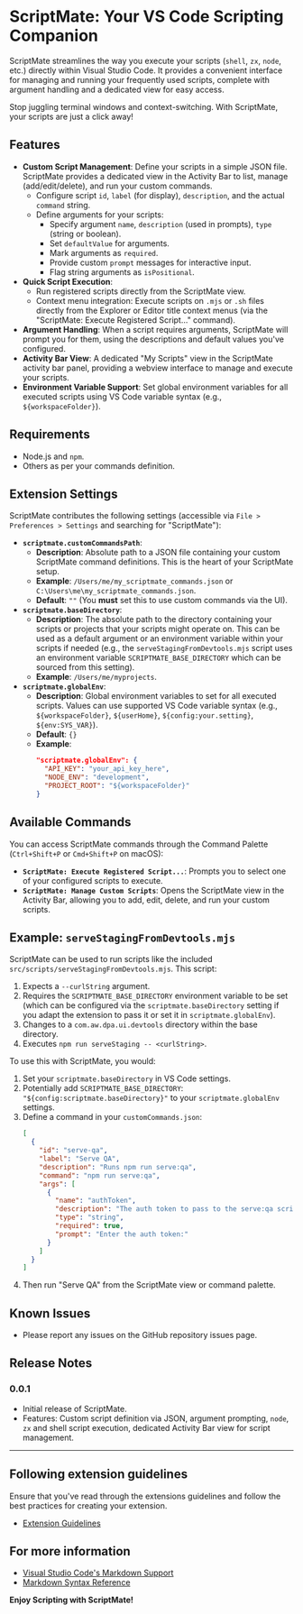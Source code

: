 # ScriptMate: Your VS Code Scripting Companion

ScriptMate streamlines the way you execute your scripts (`shell`, `zx`, `node`, etc.) directly within Visual Studio Code. It provides a convenient interface for managing and running your frequently used scripts, complete with argument handling and a dedicated view for easy access.

Stop juggling terminal windows and context-switching. With ScriptMate, your scripts are just a click away!

## Features

- **Custom Script Management**: Define your scripts in a simple JSON file. ScriptMate provides a dedicated view in the Activity Bar to list, manage (add/edit/delete), and run your custom commands.
  - Configure script `id`, `label` (for display), `description`, and the actual `command` string.
  - Define arguments for your scripts:
    - Specify argument `name`, `description` (used in prompts), `type` (string or boolean).
    - Set `defaultValue` for arguments.
    - Mark arguments as `required`.
    - Provide custom `prompt` messages for interactive input.
    - Flag string arguments as `isPositional`.
- **Quick Script Execution**:
  - Run registered scripts directly from the ScriptMate view.
  - Context menu integration: Execute scripts on `.mjs` or `.sh` files directly from the Explorer or Editor title context menus (via the "ScriptMate: Execute Registered Script..." command).
- **Argument Handling**: When a script requires arguments, ScriptMate will prompt you for them, using the descriptions and default values you've configured.
- **Activity Bar View**: A dedicated "My Scripts" view in the ScriptMate activity bar panel, providing a webview interface to manage and execute your scripts.
- **Environment Variable Support**: Set global environment variables for all executed scripts using VS Code variable syntax (e.g., `${workspaceFolder}`).

## Requirements

- Node.js and `npm`.
- Others as per your commands definition.

## Extension Settings

ScriptMate contributes the following settings (accessible via `File > Preferences > Settings` and searching for "ScriptMate"):

- **`scriptmate.customCommandsPath`**:
  - **Description**: Absolute path to a JSON file containing your custom ScriptMate command definitions. This is the heart of your ScriptMate setup.
  - **Example**: `/Users/me/my_scriptmate_commands.json` or `C:\Users\me\my_scriptmate_commands.json`.
  - **Default**: `""` (You **must** set this to use custom commands via the UI).
- **`scriptmate.baseDirectory`**:
  - **Description**: The absolute path to the directory containing your scripts or projects that your scripts might operate on. This can be used as a default argument or an environment variable within your scripts if needed (e.g., the `serveStagingFromDevtools.mjs` script uses an environment variable `SCRIPTMATE_BASE_DIRECTORY` which can be sourced from this setting).
  - **Example**: `/Users/me/myprojects`.
- **`scriptmate.globalEnv`**:
  - **Description**: Global environment variables to set for all executed scripts. Values can use supported VS Code variable syntax (e.g., `${workspaceFolder}`, `${userHome}`, `${config:your.setting}`, `${env:SYS_VAR}`).
  - **Default**: `{}`
  - **Example**:
    ```json
    "scriptmate.globalEnv": {
      "API_KEY": "your_api_key_here",
      "NODE_ENV": "development",
      "PROJECT_ROOT": "${workspaceFolder}"
    }
    ```

## Available Commands

You can access ScriptMate commands through the Command Palette (`Ctrl+Shift+P` or `Cmd+Shift+P` on macOS):

- **`ScriptMate: Execute Registered Script...`**: Prompts you to select one of your configured scripts to execute.
- **`ScriptMate: Manage Custom Scripts`**: Opens the ScriptMate view in the Activity Bar, allowing you to add, edit, delete, and run your custom scripts.

## Example: `serveStagingFromDevtools.mjs`

ScriptMate can be used to run scripts like the included `src/scripts/serveStagingFromDevtools.mjs`. This script:

1.  Expects a `--curlString` argument.
2.  Requires the `SCRIPTMATE_BASE_DIRECTORY` environment variable to be set (which can be configured via the `scriptmate.baseDirectory` setting if you adapt the extension to pass it or set it in `scriptmate.globalEnv`).
3.  Changes to a `com.aw.dpa.ui.devtools` directory within the base directory.
4.  Executes `npm run serveStaging -- <curlString>`.

To use this with ScriptMate, you would:

1.  Set your `scriptmate.baseDirectory` in VS Code settings.
2.  Potentially add `SCRIPTMATE_BASE_DIRECTORY`: `"${config:scriptmate.baseDirectory}"` to your `scriptmate.globalEnv` settings.
3.  Define a command in your `customCommands.json`:
    ```json
    [
      {
        "id": "serve-qa",
        "label": "Serve QA",
        "description": "Runs npm run serve:qa",
        "command": "npm run serve:qa",
        "args": [
          {
            "name": "authToken",
            "description": "The auth token to pass to the serve:qa script",
            "type": "string",
            "required": true,
            "prompt": "Enter the auth token:"
          }
        ]
      }
    ]
    ```
4.  Then run "Serve QA" from the ScriptMate view or command palette.

## Known Issues

- Please report any issues on the GitHub repository issues page.

## Release Notes

### 0.0.1

- Initial release of ScriptMate.
- Features: Custom script definition via JSON, argument prompting, `node`, `zx` and shell script execution, dedicated Activity Bar view for script management.

---

## Following extension guidelines

Ensure that you've read through the extensions guidelines and follow the best practices for creating your extension.

- [Extension Guidelines](https://code.visualstudio.com/api/references/extension-guidelines)

## For more information

- [Visual Studio Code's Markdown Support](http://code.visualstudio.com/docs/languages/markdown)
- [Markdown Syntax Reference](https://help.github.com/articles/markdown-basics/)

**Enjoy Scripting with ScriptMate!**
